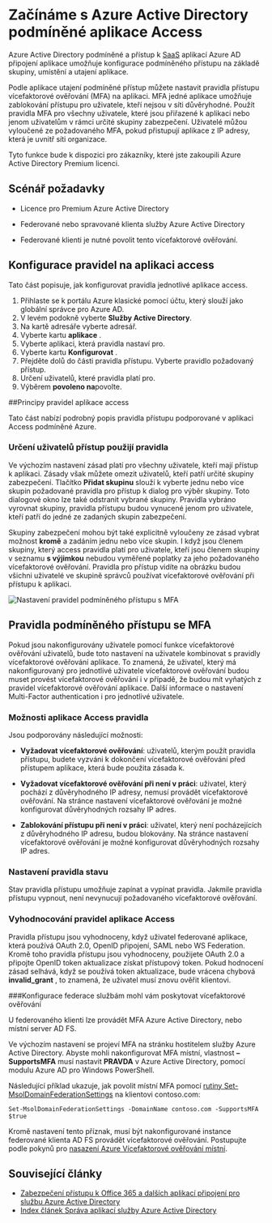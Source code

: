 <properties
    pageTitle="Azure podmíněné přístup k aplikacím SaaS | Microsoft Azure"
    description="Podmíněné přístupu v Azure AD umožňuje konfigurace pravidla přístupu jednotlivé aplikace vícefaktorové ověřování a možnost zablokování přístupu pro uživatele není v síti důvěryhodné. "
    services="active-directory"
    documentationCenter=""
    authors="markusvi"
    manager="femila"
    editor=""/>

<tags
    ms.service="active-directory"
    ms.workload="identity"
    ms.tgt_pltfrm="na"
    ms.devlang="na"
    ms.topic="article"
    ms.date="09/26/2016"
    ms.author="markvi"/>

# <a name="getting-started-with-azure-active-directory-conditional-access"></a>Začínáme s Azure Active Directory podmíněné aplikace Access

Azure Active Directory podmíněné a přístup k [SaaS](https://azure.microsoft.com/overview/what-is-saas/) aplikací Azure AD připojení aplikace umožňuje konfigurace podmíněného přístupu na základě skupiny, umístění a utajení aplikace. 

Podle aplikace utajení podmíněné přístup můžete nastavit pravidla přístupu vícefaktorové ověřování (MFA) na aplikaci. MFA jedné aplikace umožňuje zablokování přístupu pro uživatele, kteří nejsou v síti důvěryhodné. Použít pravidla MFA pro všechny uživatele, které jsou přiřazené k aplikaci nebo jenom uživatelům v rámci určité skupiny zabezpečení.  Uživatelé můžou vyloučené ze požadovaného MFA, pokud přistupují aplikace z IP adresy, která je uvnitř síti organizace.

Tyto funkce bude k dispozici pro zákazníky, které jste zakoupili Azure Active Directory Premium licenci.

## <a name="scenario-prerequisites"></a>Scénář požadavky
* Licence pro Premium Azure Active Directory

* Federované nebo spravované klienta služby Azure Active Directory

* Federované klienti je nutné povolit tento vícefaktorové ověřování.

## <a name="configure-per-application-access-rules"></a>Konfigurace pravidel na aplikaci access

Tato část popisuje, jak konfigurovat pravidla jednotlivé aplikace access.

1. Přihlaste se k portálu Azure klasické pomocí účtu, který slouží jako globální správce pro Azure AD.
2. V levém podokně vyberte **Služby Active Directory**.
3. Na kartě adresáře vyberte adresář.
4. Vyberte kartu **aplikace** .
5. Vyberte aplikaci, která pravidla nastaví pro.
6. Vyberte kartu **Konfigurovat** .
7. Přejděte dolů do části pravidla přístupu. Vyberte pravidlo požadovaný přístup.
8. Určení uživatelů, které pravidla platí pro.
9. Výběrem **povoleno na**povolte.

##<a name="understanding-access-rules"></a>Principy pravidel aplikace access

Tato část nabízí podrobný popis pravidla přístupu podporované v aplikaci Access podmíněné Azure.

### <a name="specifying-the-users-the-access-rules-apply-to"></a>Určení uživatelů přístup použijí pravidla

Ve výchozím nastavení zásad platí pro všechny uživatele, kteří mají přístup k aplikaci. Zásady však můžete omezit uživatelů, kteří patří určité skupiny zabezpečení. Tlačítko **Přidat skupinu** slouží k vyberte jednu nebo více skupin požadované pravidla pro přístup k dialog pro výběr skupiny. Toto dialogové okno lze také odstranit vybrané skupiny. Pravidla vybráno vyrovnat skupiny, pravidla přístupu budou vynucené jenom pro uživatele, kteří patří do jedné ze zadaných skupin zabezpečení.

Skupiny zabezpečení mohou být také explicitně vyloučeny ze zásad vybrat možnost **kromě** a zadáním jednu nebo více skupin. I když jsou členem skupiny, který access pravidla platí pro uživatele, kteří jsou členem skupiny v seznamu **s výjimkou** nebudou vyměřené poplatky za jeho požadovaného vícefaktorové ověřování.
Pravidla pro přístup vidíte na obrázku budou všichni uživatelé ve skupině správců používat vícefaktorové ověřování při přístupu k aplikaci.

![Nastavení pravidel podmíněného přístupu s MFA](./media/active-directory-conditional-access-azuread-connected-apps/conditionalaccess-saas-apps.png)

## <a name="conditional-access-rules-with-mfa"></a>Pravidla podmíněného přístupu se MFA
Pokud jsou nakonfigurovány uživatele pomocí funkce vícefaktorové ověřování uživatelů, bude toto nastavení na uživatele kombinovat s pravidly vícefaktorové ověřování aplikace. To znamená, že uživatel, který má nakonfigurovaný pro jednotlivé uživatele vícefaktorové ověřování budou muset provést vícefaktorové ověřování i v případě, že budou mít vyňatých z pravidel vícefaktorové ověřování aplikace. Další informace o nastavení Multi-Factor authentication i pro jednotlivé uživatele.

### <a name="access-rule-options"></a>Možnosti aplikace Access pravidla
Jsou podporovány následující možnosti:

* **Vyžadovat vícefaktorové ověřování**: uživatelů, kterým použít pravidla přístupu, budete vyzváni k dokončení vícefaktorové ověřování před přístupem aplikace, která bude použita zásada k.

* **Vyžadovat vícefaktorové ověřování při není v práci**: uživatel, který pochází z důvěryhodného IP adresy, nemusí provádět vícefaktorové ověřování. Na stránce nastavení vícefaktorové ověřování je možné konfigurovat důvěryhodných rozsahy IP adres.

* **Zablokování přístupu při není v práci**: uživatel, který není pocházejících z důvěryhodného IP adresu, budou blokovány. Na stránce nastavení vícefaktorové ověřování je možné konfigurovat důvěryhodných rozsahy IP adres.

### <a name="setting-rule-status"></a>Nastavení pravidla stavu
Stav pravidla přístupu umožňuje zapínat a vypínat pravidla. Jakmile pravidla přístupu vypnout, není nevynucují požadovaného vícefaktorové ověřování.

### <a name="access-rule-evaluation"></a>Vyhodnocování pravidel aplikace Access

Pravidla přístupu jsou vyhodnoceny, když uživatel federované aplikace, která používá OAuth 2.0, OpenID připojení, SAML nebo WS Federation. Kromě toho pravidla přístupu jsou vyhodnoceny, použijete OAuth 2.0 a připojte OpenID token aktualizace získat přístupový token. Pokud hodnocení zásad selhává, když se používá token aktualizace, bude vrácena chybová **invalid_grant** , to znamená, že uživatel musí znovu ověřit klientovi.

###<a name="configure-federation-services-to-provide-multi-factor-authentication"></a>Konfigurace federace službám mohl vám poskytovat vícefaktorové ověřování

U federovaného klienti lze provádět MFA Azure Active Directory, nebo místní server AD FS.

Ve výchozím nastavení se projeví MFA na stránku hostitelem služby Azure Active Directory. Abyste mohli nakonfigurovat MFA místní, vlastnost **– SupportsMFA** musí nastavit **PRAVDA** v Azure Active Directory, pomocí modulu Azure AD pro Windows PowerShell.

Následující příklad ukazuje, jak povolit místní MFA pomocí [rutiny Set-MsolDomainFederationSettings](https://msdn.microsoft.com/library/azure/dn194088.aspx) na klientovi contoso.com:

    Set-MsolDomainFederationSettings -DomainName contoso.com -SupportsMFA $true

Kromě nastavení tento příznak, musí být nakonfigurované instance federované klienta AD FS provádět vícefaktorové ověřování. Postupujte podle pokynů pro [nasazení Azure Vícefaktorové ověřování místní](../multi-factor-authentication/multi-factor-authentication-get-started-server.md).

## <a name="related-articles"></a>Související články

- [Zabezpečení přístupu k Office 365 a dalších aplikací připojení pro službu Azure Active Directory](active-directory-conditional-access.md)
- [Index článek Správa aplikací služby Azure Active Directory](active-directory-apps-index.md)
